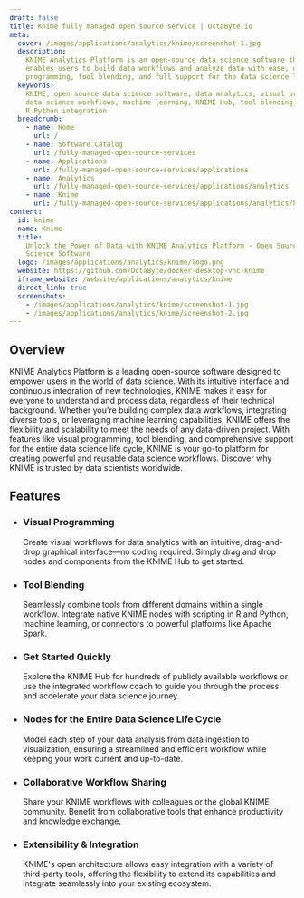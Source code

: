 ```yaml
---
draft: false
title: Knime fully managed open source service | OctaByte.io
meta:
  cover: /images/applications/analytics/knime/screenshot-1.jpg
  description:
    KNIME Analytics Platform is an open-source data science software that
    enables users to build data workflows and analyze data with ease, offering visual
    programming, tool blending, and full support for the data science life cycle.
  keywords:
    KNIME, open source data science software, data analytics, visual programming,
    data science workflows, machine learning, KNIME Hub, tool blending, data analysis,
    R Python integration
  breadcrumb:
    - name: Home
      url: /
    - name: Software Catalog
      url: /fully-managed-open-source-services
    - name: Applications
      url: /fully-managed-open-source-services/applications
    - name: Analytics
      url: /fully-managed-open-source-services/applications/analytics
    - name: Knime
      url: /fully-managed-open-source-services/applications/analytics/knime
content:
  id: knime
  name: Knime
  title:
    Unlock the Power of Data with KNIME Analytics Platform - Open Source Data
    Science Software
  logo: /images/applications/analytics/knime/logo.png
  website: https://github.com/OctaByte/docker-desktop-vnc-knime
  iframe_website: /website/applications/analytics/knime
  direct_link: true
  screenshots:
    - /images/applications/analytics/knime/screenshot-1.jpg
    - /images/applications/analytics/knime/screenshot-2.jpg
---
```


## Overview

KNIME Analytics Platform is a leading open-source software designed to empower users in the world of data science. With its intuitive interface and continuous integration of new technologies, KNIME makes it easy for everyone to understand and process data, regardless of their technical background. Whether you're building complex data workflows, integrating diverse tools, or leveraging machine learning capabilities, KNIME offers the flexibility and scalability to meet the needs of any data-driven project. With features like visual programming, tool blending, and comprehensive support for the entire data science life cycle, KNIME is your go-to platform for creating powerful and reusable data science workflows. Discover why KNIME is trusted by data scientists worldwide.

## Features

- ### Visual Programming

  Create visual workflows for data analytics with an intuitive, drag-and-drop graphical interface—no coding required. Simply drag and drop nodes and components from the KNIME Hub to get started.

- ### Tool Blending

  Seamlessly combine tools from different domains within a single workflow. Integrate native KNIME nodes with scripting in R and Python, machine learning, or connectors to powerful platforms like Apache Spark.

- ### Get Started Quickly

  Explore the KNIME Hub for hundreds of publicly available workflows or use the integrated workflow coach to guide you through the process and accelerate your data science journey.

- ### Nodes for the Entire Data Science Life Cycle

  Model each step of your data analysis from data ingestion to visualization, ensuring a streamlined and efficient workflow while keeping your work current and up-to-date.

- ### Collaborative Workflow Sharing

  Share your KNIME workflows with colleagues or the global KNIME community. Benefit from collaborative tools that enhance productivity and knowledge exchange.

- ### Extensibility & Integration

  KNIME's open architecture allows easy integration with a variety of third-party tools, offering the flexibility to extend its capabilities and integrate seamlessly into your existing ecosystem.
